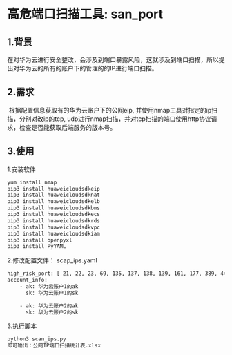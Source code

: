 # 高危端口扫描工具: san_port

## 1.背景

​ 在对华为云进行安全整改，会涉及到端口暴露风险，这就涉及到端口扫描，所以提出对华为云的所有的账户下的管理的的IP进行端口扫描。

## 2.需求

​ 根据配置信息获取有的华为云账户下的公网eip, 并使用nmap工具对指定的ip扫描，分别对改ip的tcp, udp进行nmap扫描，并对tcp扫描的端口使用http协议请求，检查是否能获取后端服务的版本号。

## 3.使用

1.安装软件

~~~bash
yum install nmap
pip3 install huaweicloudsdkeip
pip3 install huaweicloudsdknat
pip3 install huaweicloudsdkelb
pip3 install huaweicloudsdkbms
pip3 install huaweicloudsdkecs
pip3 install huaweicloudsdkrds
pip3 install huaweicloudsdkvpc
pip3 install huaweicloudsdkiam
pip3 install openpyxl
pip3 install PyYAML
~~~

2.修改配置文件： scap_ips.yaml

~~~BASH
high_risk_port: [ 21, 22, 23, 69, 135, 137, 138, 139, 161, 177, 389, 445, 513, 873, 1025, 1099, 1433, 1521, 2082, 2083, 2222, 2601, 2604, 3128, 3306, 3312, 3311, 3389, 4440, 4848, 4899, 5432, 6379, 7001, 7002, 7778, 8080, 8649, 8083, 8649, 9000, 9200, 9043, 10000, 27017, 50060, 50030, 6000, 6001, 6002, 6003, 6004, 6005, 6006, 6007, 6008, 6009, 6010, 6011, 6012, 6013, 6014, 6015, 6016, 6017, 6018, 6019, 6020, 6021, 6022, 6023, 6024, 6025, 6026, 6027, 6028, 6029, 6030, 6031, 6032, 6033, 6034, 6035, 6036, 6037, 6038, 6039, 6040, 6041, 6042, 6043, 6044, 6045, 6046, 6047, 6048, 6049, 6050, 6051, 6052, 6053, 6054, 6055, 6056, 6057, 6058, 6059, 6060, 6061, 6062, 6063, 50000, 50001, 50002, 50003, 50004, 50005, 50006, 50007, 50008, 50009, 50010, 50011, 50012, 50013, 50014, 50015, 50016, 50017, 50018, 50019, 50020, 50021, 50022, 50023, 50024, 50025, 50026, 50027, 50028, 50029, 50030, 50031, 50032, 50033, 50034, 50035, 50036, 50037, 50038, 50039, 50040, 50041, 50042, 50043, 50044, 50045, 50046, 50047, 50048, 50049, 50050] # 常用的高危端口
account_info:
    - ak: 华为云账户1的ak
      sk: 华为云账户1的sk
    
    - ak: 华为云账户2的ak
      sk: 华为云账户2的sk
~~~

3.执行脚本

~~~bash
python3 scan_ips.py 
即可输出：公网IP端口扫描统计表.xlsx
~~~

